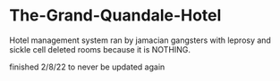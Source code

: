 # The-Grand-Quandale-Hotel
Hotel management system ran by jamacian gangsters with leprosy and sickle cell
deleted rooms because it is NOTHING.


finished 2/8/22
to never be updated again

